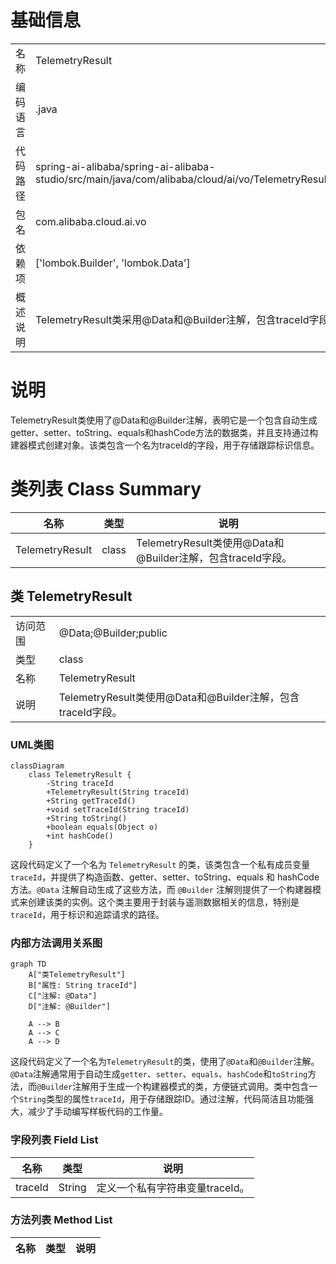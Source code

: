 # 基础信息

|      |      |
|------|------|
| 名称 | TelemetryResult |
| 编码语言 | .java |
| 代码路径 | spring-ai-alibaba/spring-ai-alibaba-studio/src/main/java/com/alibaba/cloud/ai/vo/TelemetryResult.java |
| 包名 | com.alibaba.cloud.ai.vo |
| 依赖项 | ['lombok.Builder', 'lombok.Data'] |
| 概述说明 | TelemetryResult类采用@Data和@Builder注解，包含traceId字段。 |

# 说明

TelemetryResult类使用了@Data和@Builder注解，表明它是一个包含自动生成getter、setter、toString、equals和hashCode方法的数据类，并且支持通过构建器模式创建对象。该类包含一个名为traceId的字段，用于存储跟踪标识信息。

# 类列表 Class Summary

| 名称   | 类型  | 说明 |
|-------|------|-------------|
| TelemetryResult | class | TelemetryResult类使用@Data和@Builder注解，包含traceId字段。 |



## 类 TelemetryResult

|      |      |
|------|------|
| 访问范围 | @Data;@Builder;public |
| 类型 | class |
| 名称 | TelemetryResult |
| 说明 | TelemetryResult类使用@Data和@Builder注解，包含traceId字段。 |


### UML类图

```mermaid
classDiagram
    class TelemetryResult {
        -String traceId
        +TelemetryResult(String traceId)
        +String getTraceId()
        +void setTraceId(String traceId)
        +String toString()
        +boolean equals(Object o)
        +int hashCode()
    }
```

这段代码定义了一个名为 `TelemetryResult` 的类，该类包含一个私有成员变量 `traceId`，并提供了构造函数、getter、setter、toString、equals 和 hashCode 方法。`@Data` 注解自动生成了这些方法，而 `@Builder` 注解则提供了一个构建器模式来创建该类的实例。这个类主要用于封装与遥测数据相关的信息，特别是 `traceId`，用于标识和追踪请求的路径。


### 内部方法调用关系图

```mermaid
graph TD
    A["类TelemetryResult"]
    B["属性: String traceId"]
    C["注解: @Data"]
    D["注解: @Builder"]

    A --> B
    A --> C
    A --> D
```

这段代码定义了一个名为`TelemetryResult`的类，使用了`@Data`和`@Builder`注解。`@Data`注解通常用于自动生成`getter`、`setter`、`equals`、`hashCode`和`toString`方法，而`@Builder`注解用于生成一个构建器模式的类，方便链式调用。类中包含一个`String`类型的属性`traceId`，用于存储跟踪ID。通过注解，代码简洁且功能强大，减少了手动编写样板代码的工作量。

### 字段列表 Field List

| 名称  | 类型  | 说明 |
|-------|-------|------|
| traceId | String | 定义一个私有字符串变量traceId。 |

### 方法列表 Method List

| 名称  | 类型  | 说明 |
|-------|-------|------|





